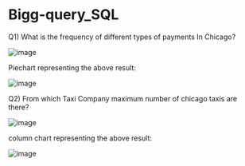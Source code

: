 # Bigg-query_SQL

Q1) What is the frequency of different types of payments In Chicago?

![image](https://user-images.githubusercontent.com/100786231/156534415-c7474d5e-f6be-42fd-b603-f61cc3976977.png)

Piechart representing the above result:

![image](https://user-images.githubusercontent.com/100786231/156534985-fdef05f2-a124-4d73-bda5-06a27c3eb1cb.png)

Q2) From which Taxi Company maximum number of chicago taxis are there?

![image](https://user-images.githubusercontent.com/100786231/156556039-820c1a35-bb25-44c9-bcd0-1dadb7285d13.png)

column chart representing the above result:

![image](https://user-images.githubusercontent.com/100786231/156556473-c7b47509-376f-4f79-b810-6f235c87ef4f.png)

